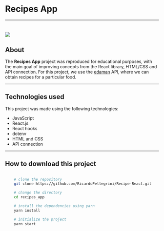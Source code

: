 # Recipes App
---

<h1><img src="public/app.gif"></h1>

## About

The **Recipes App** project was reproduced for educational purposes, with the main goal of improving concepts from the React library, HTML/CSS and API connection. For this project, we use the [edaman](https://www.edamam.com/) API, where we can obtain recipes for a particular food.

---

## Technologies used

This project was made using the following technologies:

- JavaScript
- React.js
- React hooks
- dotenv
- HTML and CSS
- API connection
---

## How to download this project

```bash

    # clone the repository
    git clone https://github.com/RicardoPellegrini/Recipe-React.git

    # change the directory
    cd recipes_app

    # install the dependencies using yarn
    yarn install

    # initialize the project
    yarn start
```